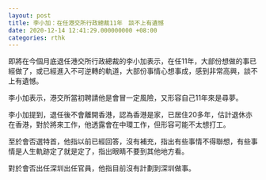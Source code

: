 ```yaml
---
layout: post
title: 李小加：在任港交所行政總裁11年　談不上有遺憾
date: 2020-12-14 12:41:29.000000000 +08:00
categories: rthk
---
```


即將在今個月底退任港交所行政總裁的李小加表示，在任11年，大部份想做的事已經做了，或已經進入不可逆轉的軌道，大部份事情心想事成，感到非常高興，談不上有遺憾。

李小加表示，港交所當初聘請他是會冒一定風險，又形容自己11年來是尋夢。

李小加提到，退任後不會離開香港，認為香港是家，已居住20多年，估計退休亦在香港，對於將來工作，他透露會在中環工作，但形容可能不太想打工。

至於會否選特首，他指以前已經回答，沒有補充，指出有些事情不得聯想，有些事情是人生軌跡定了就是定了，指出眼睛不要到其他地方看。

對於會否出任深圳出任官員，他指目前沒有計劃到深圳做事。
